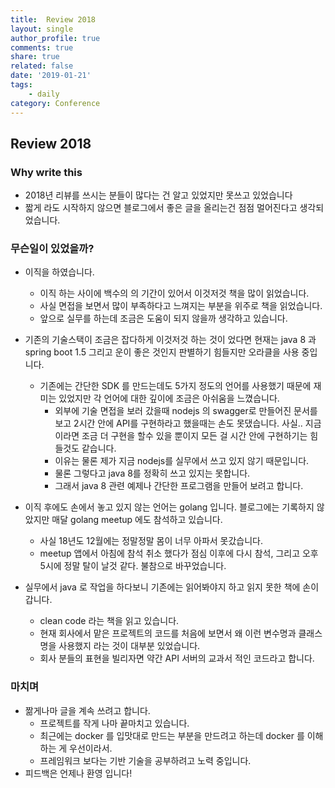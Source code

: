```yaml
---
title:  Review 2018
layout: single
author_profile: true
comments: true
share: true
related: false
date: '2019-01-21'
tags:
    - daily
category: Conference
---
```


## Review 2018

### Why write this
* 2018년 리뷰를 쓰시는 분들이 많다는 건 알고 있었지만 못쓰고 있었습니다
* 짧게 라도 시작하지 않으면 블로그에서 좋은 글을 올리는건 점점 멀어진다고 생각되었습니다.  


### 무슨일이 있었을까? 
* 이직을 하였습니다. 
  * 이직 하는 사이에 백수의 의 기간이 있어서 이것저것 책을 많이 읽었습니다. 
  * 사실 면접을 보면서 많이 부족하다고 느껴지는 부분을 위주로 책을 읽었습니다. 
  * 앞으로 실무를 하는데 조금은 도움이 되지 않을까 생각하고 있습니다. 
* 기존의 기술스택이 조금은 잡다하게 이것저것 하는 것이 었다면 현재는 java 8 과 spring boot 1.5 그리고 운이 좋은 것인지 판별하기 힘들지만 오라클을 사용 중입니다. 
  * 기존에는 간단한 SDK 를 만드는데도 5가지 정도의 언어를 사용했기 때문에 재미는 있었지만 각 언어에 대한 깊이에 조금은 아쉬움을 느꼈습니다. 
    * 외부에 기술 면접을 보러 갔을때 nodejs 의 swagger로 만들어진 문서를 보고 2시간 안에 API를 구현하라고 했을때는 손도 못댔습니다. 사실.. 지금이라면 조금 더 구현을 할수 있을 뿐이지 모든 걸 시간 안에 구현하기는 힘들것도 같습니다. 
    * 이유는 물론 제가 지금 nodejs를 실무에서 쓰고 있지 않기 때문입니다. 
    * 물론 그렇다고 java 8를 정확히 쓰고 있지는 못합니다.
    * 그래서 java 8 관련 예제나 간단한 프로그램을 만들어 보려고 합니다.

* 이직 후에도 손에서 놓고 있지 않는 언어는 golang 입니다. 블로그에는 기록하지 않았지만 매달 golang meetup 에도 참석하고 있습니다.
  * 사실 18년도 12월에는 정말정말 몸이 너무 아파서 못갔습니다.
  * meetup 앱에서 아침에 참석 취소 했다가 점심 이후에 다시 참석, 그리고 오후 5시에 정말 탈이 날것 같다. 불참으로 바꾸었습니다. 
* 실무에서 java 로 작업을 하다보니 기존에는 읽어봐야지 하고 읽지 못한 책에 손이 갑니다. 
  * clean code 라는 책을 읽고 있습니다. 
  * 현재 회사에서 맡은 프로젝트의 코드를 처음에 보면서 왜 이런 변수명과 클래스명을 사용했지 라는 것이 대부분 있었습니다. 
  * 회사 분들의 표현을 빌리자면 약간 API 서버의 교과서 적인 코드라고 합니다. 
  



### 마치며
* 짦게나마 글을 계속 쓰려고 합니다. 
  * 프로젝트를 작게 나마 끝마치고 있습니다. 
  * 최근에는 docker 를 입맛대로 만드는 부분을 만드려고 하는데 docker 를 이해하는 게 우선이라서.
  * 프레임워크 보다는 기반 기술을 공부하려고 노력 중입니다.
* 피드백은 언제나 환영 입니다!